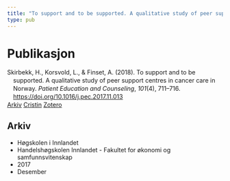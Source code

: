 ```yaml
---
title: "To support and to be supported. A qualitative study of peer support centres in cancer care in Norway"
type: pub
---
```

<h1>Publikasjon</h1>
<article id="csl-bib-container-Y7KX8VS3" class="csl-bib-container">
  <div class="csl-bib-body" style="line-height: 1.35; padding-left: 1em; text-indent:-1em;">
  <div class="csl-entry">Skirbekk, H., Korsvold, L., &amp; Finset, A. (2018). To support and to be supported. A qualitative study of peer support centres in cancer care in Norway. <i>Patient Education and Counseling</i>, <i>101</i>(4), 711&#x2013;716. <a href="https://doi.org/10.1016/j.pec.2017.11.013">https://doi.org/10.1016/j.pec.2017.11.013</a></div>
</div>
  <div class="csl-bib-buttons">
    <a href="#taxonomy-article-Y7KX8VS3" class="csl-bib-button">Arkiv</a>
    <a href="https://app.cristin.no/results/show.jsf?id=1523483" alt="Cristin URL" class="csl-bib-button">Cristin</a>
    <a href="http://zotero.org/groups/5022929/items/Y7KX8VS3" alt="Zotero URL" class="csl-bib-button">Zotero</a>
  </div>
  <div id="csl-bib-meta-container-Y7KX8VS3"></div>
</article>
<div id="csl-bib-meta-Y7KX8VS3" class="csl-bib-meta">
  <article id="taxonomy-article-Y7KX8VS3" class="taxonomy-article">
    <h1>Arkiv</h1>
    <ul>
      <li>Høgskolen i Innlandet</li>
      <li>Handelshøgskolen Innlandet - Fakultet for økonomi og samfunnsvitenskap</li>
      <li>2017</li>
      <li>Desember</li>
    </ul>
  </article>
</div>
